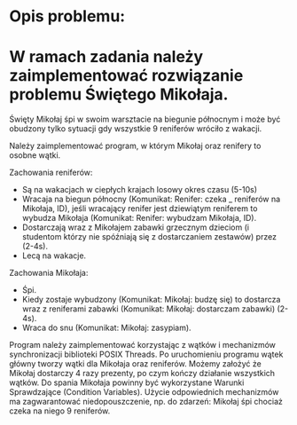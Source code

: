 # Opis problemu:
# W ramach zadania należy zaimplementować rozwiązanie problemu Świętego Mikołaja.
Święty Mikołaj śpi w swoim warsztacie na biegunie północnym i może być obudzony tylko sytuacji gdy wszystkie 9 reniferów wróciło z wakacji.

Należy zaimplementować program, w którym Mikołaj oraz renifery to osobne wątki.

Zachowania reniferów:
- Są na wakacjach w ciepłych krajach losowy okres czasu (5-10s)
- Wracaja na biegun północny (Komunikat: Renifer: czeka _ reniferów na Mikołaja, ID), jeśli wracający renifer jest dziewiątym reniferem to wybudza Mikołaja (Komunikat: Renifer: wybudzam Mikołaja, ID).
- Dostarczają wraz z Mikołajem zabawki grzecznym dzieciom (i studentom którzy nie spóźniają się z dostarczaniem zestawów) przez (2-4s).   
- Lecą na wakacje.

Zachowania Mikołaja:

- Śpi.
- Kiedy zostaje wybudzony (Komunikat: Mikołaj: budzę się) to dostarcza wraz z reniferami zabawki (Komunikat: Mikołaj: dostarczam zabawki) (2-4s).
- Wraca do snu (Komunikat: Mikołaj: zasypiam).

Program należy zaimplementować korzystając z wątków i mechanizmów synchronizacji biblioteki POSIX Threads. Po uruchomieniu programu wątek główny tworzy wątki dla Mikołaja oraz reniferów. Możemy założyć że Mikołaj dostarczy 4 razy prezenty, po czym kończy działanie wszystkich wątków. Do spania Mikołaja powinny być wykorzystane Warunki Sprawdzające (Condition Variables). Użycie odpowiednich mechanizmów ma zagwarantować niedopouszczenie, np. do zdarzeń: Mikołaj śpi chociaż czeka na niego 9 reniferów.
